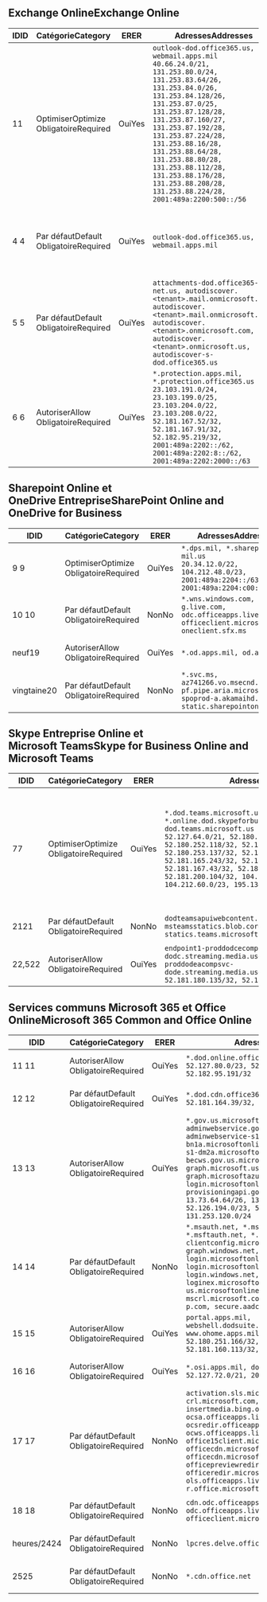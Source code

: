 <!--THIS FILE IS AUTOMATICALLY GENERATED. MANUAL CHANGES WILL BE OVERWRITTEN.-->
<!--Please contact the Office 365 Endpoints team with any questions.-->
<!--USGovDoD endpoints version 2020012800-->
<!--File generated 2020-01-28 11:00:16.1582-->

## <a name="exchange-online"></a><span data-ttu-id="8f05e-101">Exchange Online</span><span class="sxs-lookup"><span data-stu-id="8f05e-101">Exchange Online</span></span>

<span data-ttu-id="8f05e-102">ID</span><span class="sxs-lookup"><span data-stu-id="8f05e-102">ID</span></span> | <span data-ttu-id="8f05e-103">Catégorie</span><span class="sxs-lookup"><span data-stu-id="8f05e-103">Category</span></span> | <span data-ttu-id="8f05e-104">ER</span><span class="sxs-lookup"><span data-stu-id="8f05e-104">ER</span></span> | <span data-ttu-id="8f05e-105">Adresses</span><span class="sxs-lookup"><span data-stu-id="8f05e-105">Addresses</span></span> | <span data-ttu-id="8f05e-106">Ports</span><span class="sxs-lookup"><span data-stu-id="8f05e-106">Ports</span></span>
-- | -------------------- | --- | ---------------------------------------------------------------------------------------------------------------------------------------------------------------------------------------------------------------------------------------------------------------------------------------------------------------------------------------------------------------------------------------------- | -------------------------------
<span data-ttu-id="8f05e-107">1</span><span class="sxs-lookup"><span data-stu-id="8f05e-107">1</span></span> | <span data-ttu-id="8f05e-108">Optimiser</span><span class="sxs-lookup"><span data-stu-id="8f05e-108">Optimize</span></span><BR><span data-ttu-id="8f05e-109">Obligatoire</span><span class="sxs-lookup"><span data-stu-id="8f05e-109">Required</span></span> | <span data-ttu-id="8f05e-110">Oui</span><span class="sxs-lookup"><span data-stu-id="8f05e-110">Yes</span></span> | `outlook-dod.office365.us, webmail.apps.mil`<BR>`40.66.24.0/21, 131.253.80.0/24, 131.253.83.64/26, 131.253.84.0/26, 131.253.84.128/26, 131.253.87.0/25, 131.253.87.128/28, 131.253.87.160/27, 131.253.87.192/28, 131.253.87.224/28, 131.253.88.16/28, 131.253.88.64/28, 131.253.88.80/28, 131.253.88.112/28, 131.253.88.176/28, 131.253.88.208/28, 131.253.88.224/28, 2001:489a:2200:500::/56` | <span data-ttu-id="8f05e-111">**TCP :** 443, 80</span><span class="sxs-lookup"><span data-stu-id="8f05e-111">**TCP:** 443, 80</span></span>
<span data-ttu-id="8f05e-112">4 </span><span class="sxs-lookup"><span data-stu-id="8f05e-112">4</span></span> | <span data-ttu-id="8f05e-113">Par défaut</span><span class="sxs-lookup"><span data-stu-id="8f05e-113">Default</span></span><BR><span data-ttu-id="8f05e-114">Obligatoire</span><span class="sxs-lookup"><span data-stu-id="8f05e-114">Required</span></span> | <span data-ttu-id="8f05e-115">Oui</span><span class="sxs-lookup"><span data-stu-id="8f05e-115">Yes</span></span> | `outlook-dod.office365.us, webmail.apps.mil` | <span data-ttu-id="8f05e-116">**TCP :** 143, 25, 587, 993, 995</span><span class="sxs-lookup"><span data-stu-id="8f05e-116">**TCP:** 143, 25, 587, 993, 995</span></span>
<span data-ttu-id="8f05e-117">5 </span><span class="sxs-lookup"><span data-stu-id="8f05e-117">5</span></span> | <span data-ttu-id="8f05e-118">Par défaut</span><span class="sxs-lookup"><span data-stu-id="8f05e-118">Default</span></span><BR><span data-ttu-id="8f05e-119">Obligatoire</span><span class="sxs-lookup"><span data-stu-id="8f05e-119">Required</span></span> | <span data-ttu-id="8f05e-120">Oui</span><span class="sxs-lookup"><span data-stu-id="8f05e-120">Yes</span></span> | `attachments-dod.office365-net.us, autodiscover.<tenant>.mail.onmicrosoft.com, autodiscover.<tenant>.mail.onmicrosoft.us, autodiscover.<tenant>.onmicrosoft.com, autodiscover.<tenant>.onmicrosoft.us, autodiscover-s-dod.office365.us` | <span data-ttu-id="8f05e-121">**TCP :** 443, 80</span><span class="sxs-lookup"><span data-stu-id="8f05e-121">**TCP:** 443, 80</span></span>
<span data-ttu-id="8f05e-122">6 </span><span class="sxs-lookup"><span data-stu-id="8f05e-122">6</span></span> | <span data-ttu-id="8f05e-123">Autoriser</span><span class="sxs-lookup"><span data-stu-id="8f05e-123">Allow</span></span><BR><span data-ttu-id="8f05e-124">Obligatoire</span><span class="sxs-lookup"><span data-stu-id="8f05e-124">Required</span></span> | <span data-ttu-id="8f05e-125">Oui</span><span class="sxs-lookup"><span data-stu-id="8f05e-125">Yes</span></span> | `*.protection.apps.mil, *.protection.office365.us`<BR>`23.103.191.0/24, 23.103.199.0/25, 23.103.204.0/22, 23.103.208.0/22, 52.181.167.52/32, 52.181.167.91/32, 52.182.95.219/32, 2001:489a:2202::/62, 2001:489a:2202:8::/62, 2001:489a:2202:2000::/63` | <span data-ttu-id="8f05e-126">**TCP :** 25, 443</span><span class="sxs-lookup"><span data-stu-id="8f05e-126">**TCP:** 25, 443</span></span>

## <a name="sharepoint-online-and-onedrive-for-business"></a><span data-ttu-id="8f05e-127">Sharepoint Online et OneDrive Entreprise</span><span class="sxs-lookup"><span data-stu-id="8f05e-127">SharePoint Online and OneDrive for Business</span></span>

<span data-ttu-id="8f05e-128">ID</span><span class="sxs-lookup"><span data-stu-id="8f05e-128">ID</span></span> | <span data-ttu-id="8f05e-129">Catégorie</span><span class="sxs-lookup"><span data-stu-id="8f05e-129">Category</span></span> | <span data-ttu-id="8f05e-130">ER</span><span class="sxs-lookup"><span data-stu-id="8f05e-130">ER</span></span> | <span data-ttu-id="8f05e-131">Adresses</span><span class="sxs-lookup"><span data-stu-id="8f05e-131">Addresses</span></span> | <span data-ttu-id="8f05e-132">Ports</span><span class="sxs-lookup"><span data-stu-id="8f05e-132">Ports</span></span>
-- | -------------------- | --- | ------------------------------------------------------------------------------------------------------------------- | ----------------
<span data-ttu-id="8f05e-133">9 </span><span class="sxs-lookup"><span data-stu-id="8f05e-133">9</span></span> | <span data-ttu-id="8f05e-134">Optimiser</span><span class="sxs-lookup"><span data-stu-id="8f05e-134">Optimize</span></span><BR><span data-ttu-id="8f05e-135">Obligatoire</span><span class="sxs-lookup"><span data-stu-id="8f05e-135">Required</span></span> | <span data-ttu-id="8f05e-136">Oui</span><span class="sxs-lookup"><span data-stu-id="8f05e-136">Yes</span></span> | `*.dps.mil, *.sharepoint-mil.us`<BR>`20.34.12.0/22, 104.212.48.0/23, 2001:489a:2204::/63, 2001:489a:2204:c00::/54` | <span data-ttu-id="8f05e-137">**TCP :** 443, 80</span><span class="sxs-lookup"><span data-stu-id="8f05e-137">**TCP:** 443, 80</span></span>
<span data-ttu-id="8f05e-138">10 </span><span class="sxs-lookup"><span data-stu-id="8f05e-138">10</span></span> | <span data-ttu-id="8f05e-139">Par défaut</span><span class="sxs-lookup"><span data-stu-id="8f05e-139">Default</span></span><BR><span data-ttu-id="8f05e-140">Obligatoire</span><span class="sxs-lookup"><span data-stu-id="8f05e-140">Required</span></span> | <span data-ttu-id="8f05e-141">Non</span><span class="sxs-lookup"><span data-stu-id="8f05e-141">No</span></span> | `*.wns.windows.com, g.live.com, odc.officeapps.live.com, officeclient.microsoft.com, oneclient.sfx.ms` | <span data-ttu-id="8f05e-142">**TCP :** 443, 80</span><span class="sxs-lookup"><span data-stu-id="8f05e-142">**TCP:** 443, 80</span></span>
<span data-ttu-id="8f05e-143">neuf</span><span class="sxs-lookup"><span data-stu-id="8f05e-143">19</span></span> | <span data-ttu-id="8f05e-144">Autoriser</span><span class="sxs-lookup"><span data-stu-id="8f05e-144">Allow</span></span><BR><span data-ttu-id="8f05e-145">Obligatoire</span><span class="sxs-lookup"><span data-stu-id="8f05e-145">Required</span></span> | <span data-ttu-id="8f05e-146">Oui</span><span class="sxs-lookup"><span data-stu-id="8f05e-146">Yes</span></span> | `*.od.apps.mil, od.apps.mil` | <span data-ttu-id="8f05e-147">**TCP :** 443, 80</span><span class="sxs-lookup"><span data-stu-id="8f05e-147">**TCP:** 443, 80</span></span>
<span data-ttu-id="8f05e-148">vingtaine</span><span class="sxs-lookup"><span data-stu-id="8f05e-148">20</span></span> | <span data-ttu-id="8f05e-149">Par défaut</span><span class="sxs-lookup"><span data-stu-id="8f05e-149">Default</span></span><BR><span data-ttu-id="8f05e-150">Obligatoire</span><span class="sxs-lookup"><span data-stu-id="8f05e-150">Required</span></span> | <span data-ttu-id="8f05e-151">Non</span><span class="sxs-lookup"><span data-stu-id="8f05e-151">No</span></span> | `*.svc.ms, az741266.vo.msecnd.net, pf.pipe.aria.microsoft.com, spoprod-a.akamaihd.net, static.sharepointonline.com` | <span data-ttu-id="8f05e-152">**TCP :** 443, 80</span><span class="sxs-lookup"><span data-stu-id="8f05e-152">**TCP:** 443, 80</span></span>

## <a name="skype-for-business-online-and-microsoft-teams"></a><span data-ttu-id="8f05e-153">Skype Entreprise Online et Microsoft Teams</span><span class="sxs-lookup"><span data-stu-id="8f05e-153">Skype for Business Online and Microsoft Teams</span></span>

<span data-ttu-id="8f05e-154">ID</span><span class="sxs-lookup"><span data-stu-id="8f05e-154">ID</span></span> | <span data-ttu-id="8f05e-155">Catégorie</span><span class="sxs-lookup"><span data-stu-id="8f05e-155">Category</span></span> | <span data-ttu-id="8f05e-156">ER</span><span class="sxs-lookup"><span data-stu-id="8f05e-156">ER</span></span> | <span data-ttu-id="8f05e-157">Adresses</span><span class="sxs-lookup"><span data-stu-id="8f05e-157">Addresses</span></span> | <span data-ttu-id="8f05e-158">Ports</span><span class="sxs-lookup"><span data-stu-id="8f05e-158">Ports</span></span>
-- | -------------------- | --- | -------------------------------------------------------------------------------------------------------------------------------------------------------------------------------------------------------------------------------------------------------------------------------------------------------------------------------------------------------- | -----------------------------------------------
<span data-ttu-id="8f05e-159">7</span><span class="sxs-lookup"><span data-stu-id="8f05e-159">7</span></span> | <span data-ttu-id="8f05e-160">Optimiser</span><span class="sxs-lookup"><span data-stu-id="8f05e-160">Optimize</span></span><BR><span data-ttu-id="8f05e-161">Obligatoire</span><span class="sxs-lookup"><span data-stu-id="8f05e-161">Required</span></span> | <span data-ttu-id="8f05e-162">Oui</span><span class="sxs-lookup"><span data-stu-id="8f05e-162">Yes</span></span> | `*.dod.teams.microsoft.us, *.online.dod.skypeforbusiness.us, dod.teams.microsoft.us`<BR>`52.127.64.0/21, 52.180.249.148/32, 52.180.252.118/32, 52.180.252.187/32, 52.180.253.137/32, 52.180.253.154/32, 52.181.165.243/32, 52.181.166.119/32, 52.181.167.43/32, 52.181.167.64/32, 52.181.200.104/32, 104.212.32.0/22, 104.212.60.0/23, 195.134.240.0/22` | <span data-ttu-id="8f05e-163">**TCP :** 443</span><span class="sxs-lookup"><span data-stu-id="8f05e-163">**TCP:** 443</span></span><BR><span data-ttu-id="8f05e-164">**UDP :** 3478, 3479, 3480, 3481</span><span class="sxs-lookup"><span data-stu-id="8f05e-164">**UDP:** 3478, 3479, 3480, 3481</span></span>
<span data-ttu-id="8f05e-165">21</span><span class="sxs-lookup"><span data-stu-id="8f05e-165">21</span></span> | <span data-ttu-id="8f05e-166">Par défaut</span><span class="sxs-lookup"><span data-stu-id="8f05e-166">Default</span></span><BR><span data-ttu-id="8f05e-167">Obligatoire</span><span class="sxs-lookup"><span data-stu-id="8f05e-167">Required</span></span> | <span data-ttu-id="8f05e-168">Non</span><span class="sxs-lookup"><span data-stu-id="8f05e-168">No</span></span> | `dodteamsapuiwebcontent.blob.core.usgovcloudapi.net, msteamsstatics.blob.core.usgovcloudapi.net, statics.teams.microsoft.com` | <span data-ttu-id="8f05e-169">**TCP :** 443</span><span class="sxs-lookup"><span data-stu-id="8f05e-169">**TCP:** 443</span></span>
<span data-ttu-id="8f05e-170">22,5</span><span class="sxs-lookup"><span data-stu-id="8f05e-170">22</span></span> | <span data-ttu-id="8f05e-171">Autoriser</span><span class="sxs-lookup"><span data-stu-id="8f05e-171">Allow</span></span><BR><span data-ttu-id="8f05e-172">Obligatoire</span><span class="sxs-lookup"><span data-stu-id="8f05e-172">Required</span></span> | <span data-ttu-id="8f05e-173">Oui</span><span class="sxs-lookup"><span data-stu-id="8f05e-173">Yes</span></span> | `endpoint1-proddodcecompsvc-dodc.streaming.media.usgovcloudapi.net, endpoint1-proddodeacompsvc-dode.streaming.media.usgovcloudapi.net`<BR>`52.181.180.135/32, 52.182.53.6/32` | <span data-ttu-id="8f05e-174">**TCP :** 443</span><span class="sxs-lookup"><span data-stu-id="8f05e-174">**TCP:** 443</span></span>

## <a name="microsoft-365-common-and-office-online"></a><span data-ttu-id="8f05e-175">Services communs Microsoft 365 et Office Online</span><span class="sxs-lookup"><span data-stu-id="8f05e-175">Microsoft 365 Common and Office Online</span></span>

<span data-ttu-id="8f05e-176">ID</span><span class="sxs-lookup"><span data-stu-id="8f05e-176">ID</span></span> | <span data-ttu-id="8f05e-177">Catégorie</span><span class="sxs-lookup"><span data-stu-id="8f05e-177">Category</span></span> | <span data-ttu-id="8f05e-178">ER</span><span class="sxs-lookup"><span data-stu-id="8f05e-178">ER</span></span> | <span data-ttu-id="8f05e-179">Adresses</span><span class="sxs-lookup"><span data-stu-id="8f05e-179">Addresses</span></span> | <span data-ttu-id="8f05e-180">Ports</span><span class="sxs-lookup"><span data-stu-id="8f05e-180">Ports</span></span>
-- | ------------------- | --- | ------------------------------------------------------------------------------------------------------------------------------------------------------------------------------------------------------------------------------------------------------------------------------------------------------------------------------------------------------------------------------------------------------------------------- | ----------------
<span data-ttu-id="8f05e-181">11 </span><span class="sxs-lookup"><span data-stu-id="8f05e-181">11</span></span> | <span data-ttu-id="8f05e-182">Autoriser</span><span class="sxs-lookup"><span data-stu-id="8f05e-182">Allow</span></span><BR><span data-ttu-id="8f05e-183">Obligatoire</span><span class="sxs-lookup"><span data-stu-id="8f05e-183">Required</span></span> | <span data-ttu-id="8f05e-184">Oui</span><span class="sxs-lookup"><span data-stu-id="8f05e-184">Yes</span></span> | `*.dod.online.office365.us`<BR>`52.127.80.0/23, 52.181.164.39/32, 52.182.95.191/32` | <span data-ttu-id="8f05e-185">**TCP :** 443</span><span class="sxs-lookup"><span data-stu-id="8f05e-185">**TCP:** 443</span></span>
<span data-ttu-id="8f05e-186">12 </span><span class="sxs-lookup"><span data-stu-id="8f05e-186">12</span></span> | <span data-ttu-id="8f05e-187">Par défaut</span><span class="sxs-lookup"><span data-stu-id="8f05e-187">Default</span></span><BR><span data-ttu-id="8f05e-188">Obligatoire</span><span class="sxs-lookup"><span data-stu-id="8f05e-188">Required</span></span> | <span data-ttu-id="8f05e-189">Oui</span><span class="sxs-lookup"><span data-stu-id="8f05e-189">Yes</span></span> | `*.dod.cdn.office365.us`<BR>`52.181.164.39/32, 52.182.95.191/32` | <span data-ttu-id="8f05e-190">**TCP :** 443</span><span class="sxs-lookup"><span data-stu-id="8f05e-190">**TCP:** 443</span></span>
<span data-ttu-id="8f05e-191">13 </span><span class="sxs-lookup"><span data-stu-id="8f05e-191">13</span></span> | <span data-ttu-id="8f05e-192">Autoriser</span><span class="sxs-lookup"><span data-stu-id="8f05e-192">Allow</span></span><BR><span data-ttu-id="8f05e-193">Obligatoire</span><span class="sxs-lookup"><span data-stu-id="8f05e-193">Required</span></span> | <span data-ttu-id="8f05e-194">Oui</span><span class="sxs-lookup"><span data-stu-id="8f05e-194">Yes</span></span> | `*.gov.us.microsoftonline.com, adminwebservice.gov.us.microsoftonline.com, adminwebservice-s1-bn1a.microsoftonline.com, adminwebservice-s1-dm2a.microsoftonline.com, becws.gov.us.microsoftonline.com, dod-graph.microsoft.us, graph.microsoftazure.us, login.microsoftonline.us, provisioningapi.gov.us.microsoftonline.com`<BR>`13.73.64.64/26, 13.73.208.128/25, 52.126.194.0/23, 52.244.120.128/25, 131.253.120.0/24` | <span data-ttu-id="8f05e-195">**TCP :** 443</span><span class="sxs-lookup"><span data-stu-id="8f05e-195">**TCP:** 443</span></span>
<span data-ttu-id="8f05e-196">14 </span><span class="sxs-lookup"><span data-stu-id="8f05e-196">14</span></span> | <span data-ttu-id="8f05e-197">Par défaut</span><span class="sxs-lookup"><span data-stu-id="8f05e-197">Default</span></span><BR><span data-ttu-id="8f05e-198">Obligatoire</span><span class="sxs-lookup"><span data-stu-id="8f05e-198">Required</span></span> | <span data-ttu-id="8f05e-199">Non</span><span class="sxs-lookup"><span data-stu-id="8f05e-199">No</span></span> | `*.msauth.net, *.msauthimages.us, *.msftauth.net, *.msftauthimages.us, clientconfig.microsoftonline-p.net, graph.windows.net, login.microsoftonline.com, login.microsoftonline-p.com, login.windows.net, loginex.microsoftonline.com, login-us.microsoftonline.com, mscrl.microsoft.com, nexus.microsoftonline-p.com, secure.aadcdn.microsoftonline-p.com` | <span data-ttu-id="8f05e-200">**TCP :** 443</span><span class="sxs-lookup"><span data-stu-id="8f05e-200">**TCP:** 443</span></span>
<span data-ttu-id="8f05e-201">15 </span><span class="sxs-lookup"><span data-stu-id="8f05e-201">15</span></span> | <span data-ttu-id="8f05e-202">Autoriser</span><span class="sxs-lookup"><span data-stu-id="8f05e-202">Allow</span></span><BR><span data-ttu-id="8f05e-203">Obligatoire</span><span class="sxs-lookup"><span data-stu-id="8f05e-203">Required</span></span> | <span data-ttu-id="8f05e-204">Oui</span><span class="sxs-lookup"><span data-stu-id="8f05e-204">Yes</span></span> | `portal.apps.mil, webshell.dodsuite.office365.us, www.ohome.apps.mil`<BR>`52.180.251.166/32, 52.181.160.19/32, 52.181.160.113/32, 52.182.92.132/32` | <span data-ttu-id="8f05e-205">**TCP :** 443</span><span class="sxs-lookup"><span data-stu-id="8f05e-205">**TCP:** 443</span></span>
<span data-ttu-id="8f05e-206">16 </span><span class="sxs-lookup"><span data-stu-id="8f05e-206">16</span></span> | <span data-ttu-id="8f05e-207">Autoriser</span><span class="sxs-lookup"><span data-stu-id="8f05e-207">Allow</span></span><BR><span data-ttu-id="8f05e-208">Obligatoire</span><span class="sxs-lookup"><span data-stu-id="8f05e-208">Required</span></span> | <span data-ttu-id="8f05e-209">Oui</span><span class="sxs-lookup"><span data-stu-id="8f05e-209">Yes</span></span> | `*.osi.apps.mil, dod.loki.office365.us`<BR>`52.127.72.0/21, 2001:489a:2206::/48` | <span data-ttu-id="8f05e-210">**TCP :** 443</span><span class="sxs-lookup"><span data-stu-id="8f05e-210">**TCP:** 443</span></span>
<span data-ttu-id="8f05e-211">17 </span><span class="sxs-lookup"><span data-stu-id="8f05e-211">17</span></span> | <span data-ttu-id="8f05e-212">Par défaut</span><span class="sxs-lookup"><span data-stu-id="8f05e-212">Default</span></span><BR><span data-ttu-id="8f05e-213">Obligatoire</span><span class="sxs-lookup"><span data-stu-id="8f05e-213">Required</span></span> | <span data-ttu-id="8f05e-214">Non</span><span class="sxs-lookup"><span data-stu-id="8f05e-214">No</span></span> | `activation.sls.microsoft.com, crl.microsoft.com, go.microsoft.com, insertmedia.bing.office.net, ocsa.officeapps.live.com, ocsredir.officeapps.live.com, ocws.officeapps.live.com, office15client.microsoft.com, officecdn.microsoft.com, officecdn.microsoft.com.edgesuite.net, officepreviewredir.microsoft.com, officeredir.microsoft.com, ols.officeapps.live.com, r.office.microsoft.com` | <span data-ttu-id="8f05e-215">**TCP :** 443, 80</span><span class="sxs-lookup"><span data-stu-id="8f05e-215">**TCP:** 443, 80</span></span>
<span data-ttu-id="8f05e-216">18 </span><span class="sxs-lookup"><span data-stu-id="8f05e-216">18</span></span> | <span data-ttu-id="8f05e-217">Par défaut</span><span class="sxs-lookup"><span data-stu-id="8f05e-217">Default</span></span><BR><span data-ttu-id="8f05e-218">Obligatoire</span><span class="sxs-lookup"><span data-stu-id="8f05e-218">Required</span></span> | <span data-ttu-id="8f05e-219">Non</span><span class="sxs-lookup"><span data-stu-id="8f05e-219">No</span></span> | `cdn.odc.officeapps.live.com, odc.officeapps.live.com, officeclient.microsoft.com` | <span data-ttu-id="8f05e-220">**TCP :** 443, 80</span><span class="sxs-lookup"><span data-stu-id="8f05e-220">**TCP:** 443, 80</span></span>
<span data-ttu-id="8f05e-221">heures/24</span><span class="sxs-lookup"><span data-stu-id="8f05e-221">24</span></span> | <span data-ttu-id="8f05e-222">Par défaut</span><span class="sxs-lookup"><span data-stu-id="8f05e-222">Default</span></span><BR><span data-ttu-id="8f05e-223">Obligatoire</span><span class="sxs-lookup"><span data-stu-id="8f05e-223">Required</span></span> | <span data-ttu-id="8f05e-224">Non</span><span class="sxs-lookup"><span data-stu-id="8f05e-224">No</span></span> | `lpcres.delve.office.com` | <span data-ttu-id="8f05e-225">**TCP :** 443</span><span class="sxs-lookup"><span data-stu-id="8f05e-225">**TCP:** 443</span></span>
<span data-ttu-id="8f05e-226">25</span><span class="sxs-lookup"><span data-stu-id="8f05e-226">25</span></span> | <span data-ttu-id="8f05e-227">Par défaut</span><span class="sxs-lookup"><span data-stu-id="8f05e-227">Default</span></span><BR><span data-ttu-id="8f05e-228">Obligatoire</span><span class="sxs-lookup"><span data-stu-id="8f05e-228">Required</span></span> | <span data-ttu-id="8f05e-229">Non</span><span class="sxs-lookup"><span data-stu-id="8f05e-229">No</span></span> | `*.cdn.office.net` | <span data-ttu-id="8f05e-230">**TCP :** 443</span><span class="sxs-lookup"><span data-stu-id="8f05e-230">**TCP:** 443</span></span>
